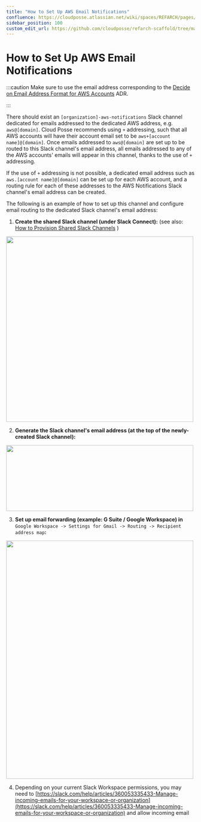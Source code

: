 ```yaml
---
title: "How to Set Up AWS Email Notifications"
confluence: https://cloudposse.atlassian.net/wiki/spaces/REFARCH/pages/1176371445/How+to+Set+Up+AWS+Email+Notifications
sidebar_position: 100
custom_edit_url: https://github.com/cloudposse/refarch-scaffold/tree/main/docs/docs/setup/cold-start/how-to-set-up-aws-email-notifications.md
---
```


# How to Set Up AWS Email Notifications

:::caution Make sure to use the email address corresponding to the
[Decide on Email Address Format for AWS Accounts](/reference-architecture/fundamentals/design-decisions/cold-start/decide-on-email-address-format-for-aws-accounts)
ADR.

:::

There should exist an `[organization]-aws-notifications` Slack channel dedicated for emails addressed to the dedicated
AWS address, e.g. `aws@[domain]`. Cloud Posse recommends using `+` addressing, such that all AWS accounts will have
their account email set to be `aws+[account name]@[domain]`. Once emails addressed to `aws@[domain]` are set up to be
routed to this Slack channel's email address, all emails addressed to any of the AWS accounts' emails will appear in
this channel, thanks to the use of `+` addressing.

If the use of `+` addressing is not possible, a dedicated email address such as `aws.[account name]@[domain]` can be set
up for each AWS account, and a routing rule for each of these addresses to the AWS Notifications Slack channel's email
address can be created.

The following is an example of how to set up this channel and configure email routing to the dedicated Slack channel's
email address:

1. **Create the shared Slack channel (under Slack Connect):** (see also:
   [How to Provision Shared Slack Channels](/reference-architecture/how-to-guides/integrations/how-to-provision-shared-slack-channels)
   )

<img src="/assets/refarch/image-20211016-221505.png" height="496" width="500" /><br/>

2. **Generate the Slack channel's email address (at the top of the newly-created Slack channel):**

<img src="/assets/refarch/image-20211016-221515.png" height="176" width="500" /><br/>

3. **Set up email forwarding (example: G Suite / Google Workspace) in**
   `Google Workspace -> Settings for Gmail -> Routing -> Recipient address map`**:**

<img src="/assets/refarch/image-20211016-221527.png" height="637" width="500" /><br/>

4. Depending on your current Slack Workspace permissions, you may need to
   [https://slack.com/help/articles/360053335433-Manage-incoming-emails-for-your-workspace-or-organization](https://slack.com/help/articles/360053335433-Manage-incoming-emails-for-your-workspace-or-organization)
   and allow incoming email
